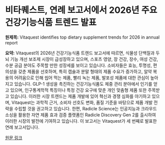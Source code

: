 # 비타퀘스트, 연례 보고서에서 2026년 주요 건강기능식품 트렌드 발표

**원제목:** Vitaquest identifies top dietary supplement trends for 2026 in annual report

**요약:** Vitaquest의 2026년 건강기능식품 트렌드 보고서에 따르면, 식물성 단백질과 두뇌 기능 개선 보조제 시장이 급성장하고 있으며, 스포츠 영양, 장 건강, 장수, 여성 건강, 수분 공급 분야도 주목할 만한 성장세를 보이고 있습니다.  소비자들은 효능, 투명성, 편의성을 갖춘 제품을 선호하며, 특히 캡슐과 분말 형태의 제품 수요가 증가하고, 알약 복용의 어려움으로 인해 씹어 먹는 제품, 빨리 녹는 제품, 발포성 제품에 대한 관심이 높아지고 있습니다.  GLP-1 생성을 촉진하는 건강기능식품도 체중 관리 분야에서 인기를 얻고 있으며, 인구통계학적 특징이나 특정 건강 요구에 맞춘 개인 맞춤형 제품 또한 주목받고 있습니다.  이러한 시장 트렌드는 제품 개발에 있어 혁신과 경쟁 심화를 야기하고 있으며,  Vitaquest는  과학적 근거, 소비자 선호도 변화, 품질 기준을 바탕으로 제품 개발 전략을 수립할 것을 권고하고 있습니다.  한편, Radicle Science는 인공지능과 크라우드소싱을 활용한  자연 제품 효과 검증 플랫폼인 Radicle Discovery Gen 2를 출시하여 이러한 시장의 발전에 기여하고 있습니다.  이 보고서는 Vitaquest가 세 번째로 발표한 연례 보고서입니다.

[원문 링크](https://www.nutritionaloutlook.com/view/vitaquest-identifies-top-dietary-supplement-trends-for-2026-in-annual-report)

